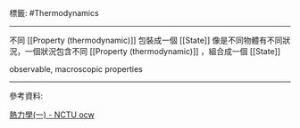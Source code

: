 標籤: #Thermodynamics 

---

不同 [[Property (thermodynamic)]] 包裝成一個 [[State]]
像是不同物體有不同狀況，一個狀況包含不同 [[Property (thermodynamic)]] ，組合成一個 [[State]]

observable, macroscopic properties

---

參考資料:

[熱力學(一) - NCTU ocw](https://ocw.nctu.edu.tw/course_detail-v.php?bgid=2&gid=0&nid=624&v5=BkyIczpA6OI)